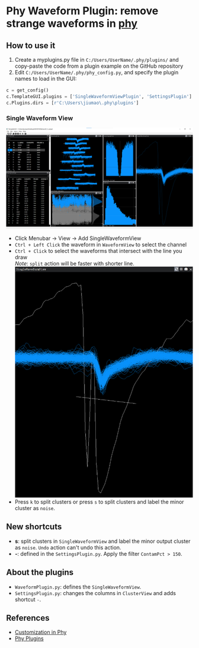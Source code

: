 # Phy Waveform Plugin: remove strange waveforms in [phy](https://github.com/cortex-lab/phy)

## How to use it  
1. Create a myplugins.py file in `C:/Users/UserName/.phy/plugins/` and copy-paste the code from a plugin example on the GitHub repository  
2. Edit `C:/Users/UserName/.phy/phy_config.py`, and specify the plugin names to load in the GUI:  
```python
c = get_config()
c.TemplateGUI.plugins = ['SingleWaveformViewPlugin', 'SettingsPlugin']  # list of plugin names to load in the TemplateGUI
c.Plugins.dirs = [r'C:\Users\jiumao\.phy\plugins']
```

### Single Waveform View
![](doc/phy.png)
* Click Menubar -> View -> Add SingleWaveformView
* `Ctrl + Left Click` the waveform in `WaveformView` to select the channel
* `Ctrl + Click` to select the waveforms that intersect with the line you draw  
*Note*: `split` action will be faster with shorter line.  
![](doc/SingleWaveformView.png)
* Press `k` to split clusters or press `s` to split clusters and label the minor cluster as `noise`.  


## New shortcuts
* **s**: split clusters in `SingleWaveformView` and label the minor output cluster as `noise`. `Undo` action can't undo this action.
* **-**: defined in the `SettingsPlugin.py`. Apply the filter `ContamPct > 150`.

## About the plugins
* `WaveformPlugin.py`: defines the `SingleWaveformView`.
* `SettingsPlugin.py`: changes the columns in `ClusterView` and adds shortcut `-`.

## References
* [Customization in Phy](https://github.com/cortex-lab/phy/blob/master/docs/customization.md)
* [Phy Plugins](https://github.com/cortex-lab/phy/blob/master/docs/plugins.md)
